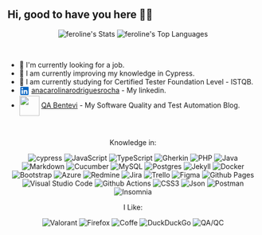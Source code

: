 ## Hi, good to have you here ✌🏽

<div align="center">

![feroline's Stats](https://github-readme-stats.vercel.app/api?username=feroline&theme=merko&show_icons=true&hide_border=true&count_private=true)
![feroline's Top Languages](https://github-readme-stats.vercel.app/api/top-langs/?username=feroline&theme=merko&show_icons=true&hide_border=true&layout=compact)

</div>
<br>

- 🔭 I'm currently looking for a job.
- 🌱 I am currently improving my knowledge in Cypress.
- 📗 I am currently studying for Certified Tester Foundation Level - ISTQB.
- <img src="./assets/linkedin.svg" width="20" height="20" align="center"> [anacarolinarodriguesrocha](https://www.linkedin.com/in/anacarolinarodriguesrocha/) - My linkedin.
- <img src="./assets/logo-qa-bentevi.ico" width="40" height="40" align="center"> [QA Bentevi](https://feroline.github.io/feroline.qa-bentevi/) - My Software Quality and Test Automation Blog.

<br>

<div align="center">

Knowledge in:

![cypress](https://img.shields.io/badge/-cypress-%23E5E5E5?style=for-the-badge&logo=cypress&logoColor=058a5e)
![JavaScript](https://img.shields.io/badge/javascript-%23F7DF1E?style=for-the-badge&logo=javascript&logoColor=%23323330)
![TypeScript](https://img.shields.io/badge/typescript-%23007ACC?style=for-the-badge&logo=typescript&logoColor=white)
![Gherkin](https://img.shields.io/badge/gherkin-%2323D96C?style=for-the-badge&logo=gherkin&logoColor=black)
![PHP](https://img.shields.io/badge/php-%23777BB4?style=for-the-badge&logo=php&logoColor=white)
![Java](https://img.shields.io/badge/java-%23ED8B00.svg?style=for-the-badge&logo=openjdk&logoColor=white)
![Markdown](https://img.shields.io/badge/markdown-%23000000.svg?style=for-the-badge&logo=markdown&logoColor=white)
![Cucumber](https://img.shields.io/badge/-Cucumber-%23323330?style=for-the-badge&logo=cucumber&logoColor=23D96C)
![MySQL](https://img.shields.io/badge/mysql-4479A1?style=for-the-badge&logo=mysql&logoColor=white)
![Postgres](https://img.shields.io/badge/postgres-%23316192?style=for-the-badge&logo=postgresql&logoColor=white)
![Jekyll](https://img.shields.io/badge/jekyll-CC0000?style=for-the-badge&logo=jekyll&logoColor=white)
![Docker](https://img.shields.io/badge/docker-%230db7ed?style=for-the-badge&logo=docker&logoColor=white)
![Bootstrap](https://img.shields.io/badge/bootstrap-%23E5E5E5?style=for-the-badge&logo=bootstrap&logoColor=7952B3)
![Azure](https://img.shields.io/badge/azure-%230072C6?style=for-the-badge&logo=microsoftazure&logoColor=white)
![Redmine](https://img.shields.io/badge/redmine-%23E5E5E5?style=for-the-badge&logo=redmine&logoColor=B32024)
![Jira](https://img.shields.io/badge/jira-%230A0FFF?style=for-the-badge&logo=jira&logoColor=white)
![Trello](https://img.shields.io/badge/trello-%23E5E5E5?style=for-the-badge&logo=trello&logoColor=0052CC)
![Figma](https://img.shields.io/badge/figma-%23F24E1E?style=for-the-badge&logo=figma&logoColor=white)
![Github Pages](https://img.shields.io/badge/github%20pages-121013?style=for-the-badge&logo=github&logoColor=white)
![Visual Studio Code](https://img.shields.io/badge/Visual%20Studio%20Code-0078d7?style=for-the-badge&logo=visual-studio-code&logoColor=white)
![Github Actions](https://img.shields.io/badge/github%20actions-%23121013?style=for-the-badge&logo=githubactions&logoColor=white)
![CSS3](https://img.shields.io/badge/css3-%231572B6.svg?style=for-the-badge&logo=css3&logoColor=white)
![Json](https://img.shields.io/badge/json-%23000000.svg?style=for-the-badge&logo=json&logoColor=white)
![Postman](https://img.shields.io/badge/Postman-FF6C37?style=for-the-badge&logo=postman&logoColor=white)
![Insomnia](https://img.shields.io/badge/Insomnia-black?style=for-the-badge&logo=insomnia&logoColor=5849BE)

I Like:

![Valorant](https://img.shields.io/badge/valorant-%23E5E5E5?style=for-the-badge&logo=valorant&logoColor=FA4454)
![Firefox](https://img.shields.io/badge/Firefox-FF7139?style=for-the-badge&logo=Firefox-Browser&logoColor=white)
![Coffe](https://img.shields.io/badge/Coffe-ffdd00?style=for-the-badge&logo=buy-me-a-coffee&logoColor=black)
![DuckDuckGo](https://img.shields.io/badge/DuckDuckGo-DE5833?style=for-the-badge&logo=DuckDuckGo&logoColor=white)
![QA/QC](<https://img.shields.io/badge/QA%20&%20QC-%23E5E5E5?style=for-the-badge&logo=gherkin&logoColor=black>)

</div>
